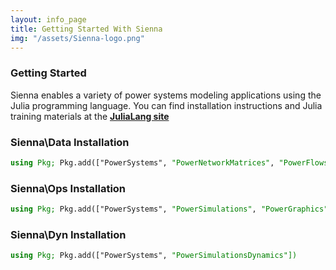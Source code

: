 ```yaml
---
layout: info_page
title: Getting Started With Sienna
img: "/assets/Sienna-logo.png"
---
```


### Getting Started

Sienna enables a variety of power systems modeling applications using the Julia programming language. You can find installation instructions and Julia training materials at the [__JuliaLang site__](https://julialang.org/)

### Sienna\Data Installation

```julia
using Pkg; Pkg.add(["PowerSystems", "PowerNetworkMatrices", "PowerFlows", "PowerSystemCaseBuilder"])
```

### Sienna\Ops Installation

```julia
using Pkg; Pkg.add(["PowerSystems", "PowerSimulations", "PowerGraphics", "PowerAnalytics"])
```

### Sienna\Dyn Installation

```julia
using Pkg; Pkg.add(["PowerSystems", "PowerSimulationsDynamics"])
```